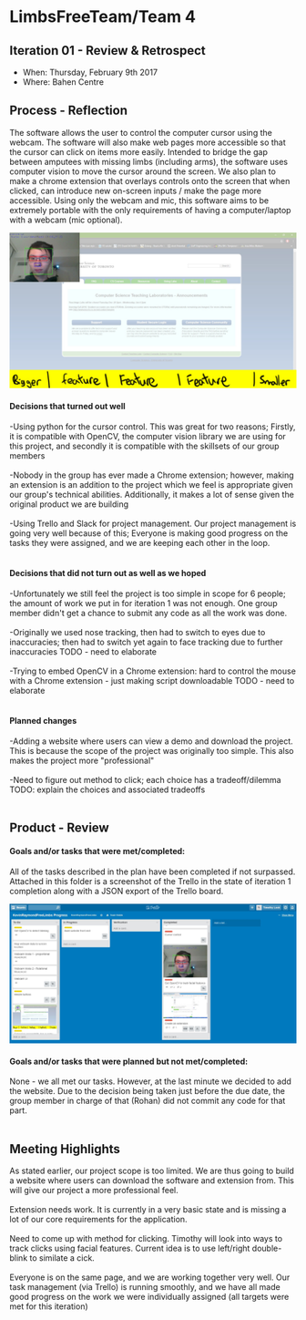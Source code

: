 # LimbsFreeTeam/Team 4

## Iteration 01 - Review & Retrospect

 * When: Thursday, February 9th 2017
 * Where: Bahen Centre

## Process - Reflection

The software allows the user to control the computer cursor using the webcam. The software will also make web pages more accessible so that the cursor can click on items more easily. Intended to bridge the gap between amputees with missing limbs (including arms), the software uses computer vision to move the cursor around the screen. We also plan to make  a chrome extension that overlays controls onto the screen that when clicked, can introduce new on-screen inputs / make the page more accessible. Using only the webcam and mic, this software aims to be extremely portable with the only requirements of having a computer/laptop with a webcam (mic optional).

![alt tag](scr_it1.jpg)

#### Decisions that turned out well
 
-Using python for the cursor control. This was great for two reasons; Firstly, it is compatible with OpenCV, the computer vision library we are using for this project, and secondly it is compatible with the skillsets of our group members<br><br>
-Nobody in the group has ever made a Chrome extension; however, making an extension is an addition to the project which we feel is appropriate given our group's technical abilities. Additionally, it makes a lot of sense given the original product we are building<br><br>
-Using Trello and Slack for project management. Our project management is going very well because of this; Everyone is making good progress on the tasks they were assigned, and we are keeping each other in the loop.<br><br>


#### Decisions that did not turn out as well as we hoped

-Unfortunately we still feel the project is too simple in scope for 6 people; the amount of work we put in for iteration 1 was not enough. One group member didn't get a chance to submit any code as all the work was done.<br><br>
-Originally  we used nose tracking, then had to switch to eyes due to inaccuracies; then had to switch yet again to face tracking due to further inaccuracies TODO - need to elaborate<br><br>
-Trying to embed OpenCV in a Chrome extension: hard to control the mouse with a Chrome extension - just making script downloadable TODO - need to elaborate<br><br>


#### Planned changes

-Adding a website where users can view a demo and download the project. This is because the scope of the project was originally too simple. This also makes the project more "professional"<br><br>
-Need to figure out method to click; each choice has a tradeoff/dilemma TODO: explain the choices and associated tradeoffs<br><br>

## Product - Review

#### Goals and/or tasks that were met/completed:
 
All of the tasks described in the plan have been completed if not surpassed. Attached in this folder is a screenshot of the Trello in the state of iteration 1 completion along with a JSON export of the Trello board. 

![alt tag](trello_it1.JPG)

#### Goals and/or tasks that were planned but not met/completed:

None - we all met our tasks. However, at the last minute we decided to add the website. Due to the decision being taken just before the due date, the group member in charge of that (Rohan) did not commit any code for that part.<br><br>


## Meeting Highlights

As stated earlier, our project scope is too limited. We are thus going to build a website where users can download the software and extension from. This will give our project a more professional feel.<br><br>
Extension needs work. It is currently in a very basic state and is missing a lot of our core requirements for the application. <br><br>
Need to come up with method for clicking. Timothy will look into ways to track clicks using facial features. Current idea is to use left/right double-blink to similate a cick.<br><br>
Everyone is on the same page, and we are working together very well. Our task management (via Trello) is running smoothly, and we have all made good progress on the work we were individually assigned (all targets were met for this iteration) <br><br>
